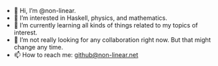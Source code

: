 - 👋 Hi, I’m @non-linear.
- 👀 I’m interested in Haskell, physics, and mathematics.
- 🌱 I’m currently learning all kinds of things related to my topics of interest.
- 💞️ I’m not really looking for any collaboration right now. But that might change any time.
- 📫 How to reach me: github@non-linear.net

<!---
non-linear/non-linear is a ✨ special ✨ repository because its `README.md` (this file) appears on your GitHub profile.
You can click the Preview link to take a look at your changes.
--->
